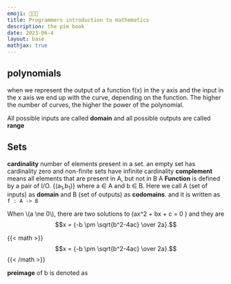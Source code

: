 ```yaml
---
emoji: 🧑🏻‍🏫 
title: Programmers introduction to mathematics
description: the pim book
date: 2023-06-4
layout: base
mathjax: true
---
```


## polynomials

when we represent the output of a function f(x) in the y axis and the input in the x axis we end up with the curve, depending on the function. The higher the number of curves, the higher the power of the polynomial.

All possible inputs are called __domain__ and all possible outputs are called __range__

## Sets

__cardinality__ number of elements present in a set. an empty set has cardinality zero and non-finite sets have infinite cardinality
__complement__ means all elements that are present in A, but not in B
A __Function__ is defined by a pair of I/O. {(a<sub>1</sub>,b<sub>1</sub>)} where a ∈ A and b ∈ B. Here we call A (set of inputs) as __domain__ and B (set of outputs) as __codomains__. and it is written as `f : A -> B`

When \\(a \\ne 0\\), there are two solutions to (ax^2 + bx + c = 0 ) and they are
$$x = {-b \pm \sqrt{b^2-4ac} \over 2a}.$$

{{< math >}}$$x = {-b \pm \sqrt{b^2-4ac} \over 2a}.$${{< /math >}}

__preimage__ of b is denoted as 